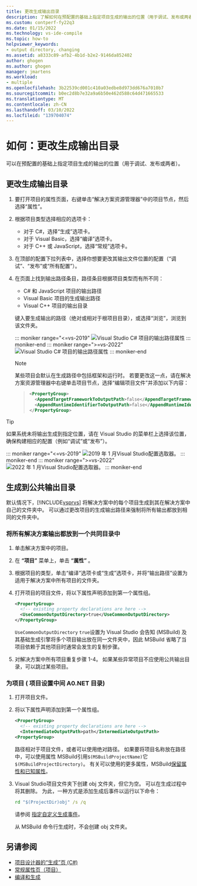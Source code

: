```yaml
---
title: 更改生成输出目录
description: 了解如何在预配置的基础上指定项目生成的输出的位置（用于调试、发布或两者）。
ms.custom: contperf-fy22q3
ms.date: 01/15/2022
ms.technology: vs-ide-compile
ms.topic: how-to
helpviewer_keywords:
- output directory, changing
ms.assetid: a8333c89-afb2-4b1d-b2e2-9146da852402
author: ghogen
ms.author: ghogen
manager: jmartens
ms.workload:
- multiple
ms.openlocfilehash: 3b22539cd001c410a03edbe8d973dd676a7010b7
ms.sourcegitcommit: b0ec2d8b7e32a9a6b50e462d588c64d471665533
ms.translationtype: MT
ms.contentlocale: zh-CN
ms.lasthandoff: 03/10/2022
ms.locfileid: "139704074"
---
```

# <a name="how-to-change-the-build-output-directory"></a>如何：更改生成输出目录

可以在预配置的基础上指定项目生成的输出的位置（用于调试、发布或两者）。

## <a name="change-the-build-output-directory"></a>更改生成输出目录

1. 要打开项目的属性页面，右键单击“解决方案资源管理器”中的项目节点，然后选择“属性”。

2. 根据项目类型选择相应的选项卡：

   - 对于 C#，选择“生成”选项卡。
   - 对于 Visual Basic，选择“编译”选项卡。
   - 对于 C++ 或 JavaScript，选择“常规”选项卡。

3. 在顶部的配置下拉列表中，选择你想要更改其输出文件位置的配置（“调试”、“发布”或“所有配置”）。

4. 在页面上找到输出路径条目，路径条目根据项目类型而有所不同：

   - C# 和 JavaScript 项目的输出路径
   - Visual Basic 项目的生成输出路径
   - Visual C++ 项目的输出目录

   键入要生成输出的路径（绝对或相对于根项目目录），或选择“浏览”，浏览到该文件夹。

   ::: moniker range="<=vs-2019"
   ![Visual Studio C# 项目的输出路径属性](media/output-path.png)
   ::: moniker-end
   ::: moniker range=">=vs-2022"
   ![Visual Studio C# 项目的输出路径属性](media/vs-2022/output-path.png)
   ::: moniker-end

   > [!NOTE]
   > 某些项目会默认在生成路径中包括框架和运行时。 若要更改这一点，请在解决方案资源管理器中右键单击项目节点，选择“编辑项目文件”并添加以下内容：

   > ```xml
   > <PropertyGroup>
   >   <AppendTargetFrameworkToOutputPath>false</AppendTargetFrameworkToOutputPath>
   >   <AppendRuntimeIdentifierToOutputPath>false</AppendRuntimeIdentifierToOutputPath>
   > </PropertyGroup>
   > ```

> [!TIP]
> 如果系统未将输出生成到指定位置，请在 Visual Studio 的菜单栏上选择该位置，确保构建相应的配置（例如“调试”或“发布”）。
>
> ::: moniker range="<=vs-2019"
> ![2019 年 1 月Visual Studio配置选取器。](media/build-configuration-chooser.png)
> ::: moniker-end
> ::: moniker range=">=vs-2022"
> ![2022 年 1 月Visual Studio配置选取器。](media/vs-2022/build-configuration-chooser.png)
> ::: moniker-end

## <a name="build-to-a-common-output-directory"></a>生成到公共输出目录

默认情况下，[!INCLUDE[vsprvs](../code-quality/includes/vsprvs_md.md)] 将解决方案中的每个项目生成到其在解决方案中自己的文件夹中。 可以通过更改项目的生成输出路径来强制将所有输出都放到相同的文件夹中。

### <a name="to-place-all-solution-outputs-in-a-common-directory"></a>将所有解决方案输出都放到一个共同目录中

1. 单击解决方案中的项目。

2. 在 **“项目”** 菜单上，单击 **“属性”** 。

3. 根据项目的类型，单击“编译”选项卡或“生成”选项卡，并将“输出路径”设置为适用于解决方案中所有项目的文件夹。

4. 打开项目的项目文件，将以下属性声明添加到第一个属性组。

   ```xml
   <PropertyGroup>
     <!-- existing property declarations are here -->
     <UseCommonOutputDirectory>true</UseCommonOutputDirectory>
   </PropertyGroup>
   ```

   `UseCommonOutputDirectory` `true`设置为 Visual Studio 会告知 (MSBuild) 及其基础生成引擎将多个项目输出放在同一文件夹中，因此 MSBuild 省略了当项目依赖于其他项目时通常会发生的复制步骤。

5. 对解决方案中所有项目重复步骤 1-4。 如果某些异常项目不应使用公共输出目录，可以跳过某些项目。

### <a name="to-set-the-intermediate-output-directory-for-a-project-net-projects"></a>为项目 ( 项目设置中间 A0.NET 目录) 

1. 打开项目文件。

1. 将以下属性声明添加到第一个属性组。

   ```xml
   <PropertyGroup>
     <!-- existing property declarations are here -->
     <IntermediateOutputPath>path</IntermediateOutputPath>
   <PropertyGroup>
   ```

   路径相对于项目文件，或者可以使用绝对路径。 如果要将项目名称放在路径中，可以使用属性 MSBuild引用`$(MSBuildProjectName)`它`$(MSBuildProjectDirectory)`。 有关可以使用的更多属性，MSBuild[保留属性和已知属性](../msbuild/msbuild-reserved-and-well-known-properties.md)。

1. Visual Studio项目文件夹下创建 obj 文件夹，但它为空。 可以在生成过程中将其删除。 为此，一种方式是添加生成后事件以运行以下命令：

   ```cmd
   rd "$(ProjectDir)obj" /s /q
   ```

   请参阅 [指定自定义生成事件](specifying-custom-build-events-in-visual-studio.md)。

   从 MSBuild 命令行生成时，不会创建 obj 文件夹。

## <a name="see-also"></a>另请参阅

- [项目设计器的“生成”页 (C#)](../ide/reference/build-page-project-designer-csharp.md)
- [常规属性页（项目）](/cpp/build/reference/general-property-page-project)
- [编译和生成](../ide/compiling-and-building-in-visual-studio.md)
